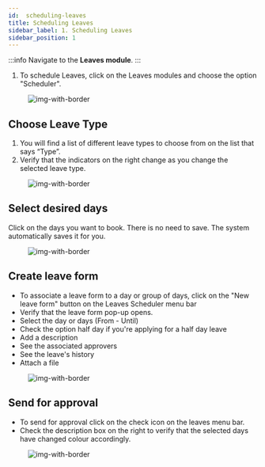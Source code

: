 ```yaml
---
id:  scheduling-leaves
title: Scheduling Leaves
sidebar_label: 1. Scheduling Leaves
sidebar_position: 1
---
```



:::info
Navigate to the **Leaves module**. 
:::

1. To schedule Leaves, click on the Leaves modules and choose the option "Scheduler".

<figure>

![img-with-border](/img/university/leaves/scheduling-leaves1.png)
<figcaption></figcaption>
</figure>


## Choose Leave Type

1. You will find a list of different leave types to choose from on the list that says “Type”.
2. Verify that the indicators on the right change as you change the selected leave type.

<figure>

![img-with-border](/img/university/leaves/scheduling-leaves2.png)
<figcaption></figcaption>
</figure>


## Select desired days

Click on the days you want to book. There is no need to save. The system automatically saves it for you. 

<figure>

![img-with-border](/img/university/leaves/scheduling-leaves3.png)
<figcaption></figcaption>
</figure>


## Create leave form

- To associate a leave form to a day or group of days, click on the "New leave form" button on the Leaves Scheduler menu bar
- Verify that the leave form pop-up opens.
- Select the day or days (From - Until) 
- Check the option half day if you're applying for a half day leave
- Add a description 
- See the associated approvers 
- See the leave's history
- Attach a file


<figure>

![img-with-border](/img/university/leaves/scheduling-leaves4.png)
<figcaption></figcaption>
</figure>

  
## Send for approval

- To send for approval click on the check icon on the leaves menu bar.
- Check the description box on the right to verify that the selected days have changed colour accordingly.


<figure>

![img-with-border](/img/university/leaves/scheduling-leaves5.png)
<figcaption> </figcaption>
</figure>


